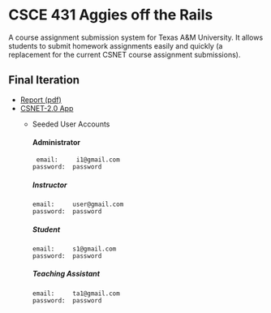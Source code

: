 # CSCE 431 Aggies off the Rails
A course assignment submission system for Texas A&M University.
It allows students to submit homework assignments easily and quickly (a replacement for the current CSNET course assignment submissions).

## Final Iteration
* [Report (pdf)](https://docs.google.com/document/d/1lBdV-4knJvmW_dYOLpTPH0ytpXQ28tWWlX9YCOGe0_U/edit?usp=sharing)
* [CSNET-2.0 App](https://csnet-2.herokuapp.com/)
  * Seeded User Accounts
  
      #### Administrator
      ``` email:     i1@gmail.com``` </br>
      ``` password:  password ```
      
      ##### Instructor
      ``` email:     user@gmail.com ``` </br>
      ``` password:  password ```

      ##### Student
      ``` email:     s1@gmail.com ``` </br>
      ``` password:  password ```
    
      ##### Teaching Assistant
      ```email:     ta1@gmail.com ``` </br>
      ```password:  password ```
      
